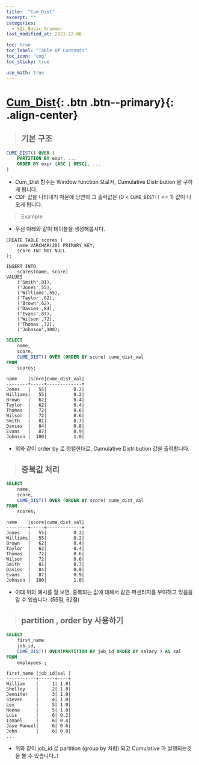 ```yaml
---
title:  "Cum_Dist"
excerpt: ""
categories:
  - SQL_Basic_Grammer
last_modified_at: 2021-12-06

toc: true
toc_label: "Table Of Contents"
toc_icon: "cog"
toc_sticky: true

use_math: true
---
```


# [Cum_Dist](#link){: .btn .btn--primary}{: .align-center}

> ## 기본 구조

```sql
CUME_DIST() OVER (
	PARTITION BY expr, ...
	ORDER BY expr [ASC | DESC], ...
)
```

- Cum_Dist 함수는 Window function 으로서, Cumulative Distribution 을 구하게 됩니다.
- CDF 값을 나타내기 때문에 당연히 그 출력값은 (0 < `CUME_DIST()` <= 1) 값이 나오게 됩니다.

> Example 

- 우선 아래와 같이 테이블을 생성해봅시다.

```mysql
CREATE TABLE scores (
    name VARCHAR(20) PRIMARY KEY,
    score INT NOT NULL
);

INSERT INTO
	scores(name, score)
VALUES
	('Smith',81),
	('Jones',55),
	('Williams',55),
	('Taylor',62),
	('Brown',62),
	('Davies',84),
	('Evans',87),
	('Wilson',72),
	('Thomas',72),
	('Johnson',100);
```

```sql
SELECT
	name,
    score,
    CUME_DIST() OVER (ORDER BY score) cume_dist_val
FROM
	scores; 
```

```
name    |score|cume_dist_val|
--------+-----+-------------+
Jones   |   55|          0.2|
Williams|   55|          0.2|
Brown   |   62|          0.4|
Taylor  |   62|          0.4|
Thomas  |   72|          0.6|
Wilson  |   72|          0.6|
Smith   |   81|          0.7|
Davies  |   84|          0.8|
Evans   |   87|          0.9|
Johnson |  100|          1.0|
```

- 위와 같이 order by 로 정렬한대로, Cumulative Distribution 값을 출력합니다.

> ## 중복값 처리

```sql
SELECT
	name,
    score,
    CUME_DIST() OVER (ORDER BY score) cume_dist_val
FROM
	scores; 
```

```
name    |score|cume_dist_val|
--------+-----+-------------+
Jones   |   55|          0.2|
Williams|   55|          0.2|
Brown   |   62|          0.4|
Taylor  |   62|          0.4|
Thomas  |   72|          0.6|
Wilson  |   72|          0.6|
Smith   |   81|          0.7|
Davies  |   84|          0.8|
Evans   |   87|          0.9|
Johnson |  100|          1.0|
```

- 이떄 위의 예시를 잘 보면, 중복되는 값에 대해서 같은 퍼센티지를 부여하고 있음을 알 수 있습니다. (55점, 62점)

> ## partition , order by 사용하기

```sql
SELECT
	first_name 
	job_id,
	CUME_DIST() OVER(PARTITION BY job_id ORDER BY salary ) AS sal
FROM
	employees ;
```

```
first_name |job_id|sal |
-----------+------+----+
William    |     1| 1.0|
Shelley    |     2| 1.0|
Jennifer   |     3| 1.0|
Steven     |     4| 1.0|
Lex        |     5| 1.0|
Neena      |     5| 1.0|
Luis       |     6| 0.2|
Ismael     |     6| 0.4|
Jose Manuel|     6| 0.6|
John       |     6| 0.8|
...
```

- 위와 같이 job_id 로 partition (group by 처럼) 되고 Cumulative 가 실행되는것을 볼 수 있습니다..!

